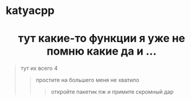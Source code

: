 # katyacpp


# <center> тут какие-то функции я уже не помню какие да и ...</center>
> тут их всего 4
>> простите на большего меня не хватило
>>> откройте пакетик пж  и примите скромный дар
